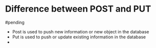 # Difference between POST and PUT
#pending 
- Post is used to push new information or new object in the database
- Put is used to push or update existing information in the database
- 